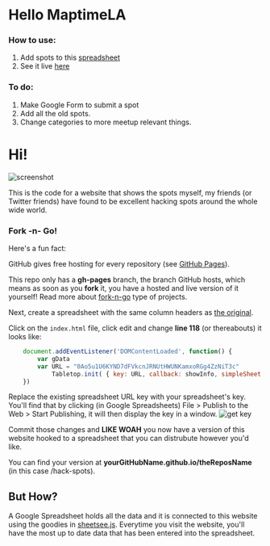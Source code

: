 # Hello MaptimeLA

### How to use:
1. Add spots to this [spreadsheet](https://docs.google.com/spreadsheets/d/1vLlsF5cvWkAGhbw1ZsJb_e5J_UXUc0PnNBjkMRMXmH4/pubhtml)
2. See it live [here](http://maptimela.github.io/hack-spots/)

### To do:
1. Make Google Form to submit a spot
2. Add all the old spots.
3. Change categories to more meetup relevant things.

# Hi!

![screenshot](https://raw.github.com/jlord/hack-spots/gh-pages/img/hackspotsss.png)

This is the code for a website that shows the spots myself, my friends (or Twitter friends) have found to be excellent hacking spots around the whole wide world.

### Fork -n- Go!

Here's a fun fact:

GitHub gives free hosting for every repository (see [GitHub Pages](http://pages.github.com)). 

This repo only has a **gh-pages** branch, the branch GitHub hosts, which means as soon as you **fork** it, you have a hosted and live version of it yourself! Read more about [fork-n-go](http://jlord.github.io/forkngo) type of projects.

Next, create a spreadsheet with the same column headers as [the original](https://docs.google.com/a/github.com/spreadsheets/d/1hnfQcggYcBYimuO_UOMvwoOi_I9vUvFpkMt4wjrrpLE/edit#gid=0).

Click on the `index.html` file, click edit and change **line 118** (or thereabouts) it looks like: 

```javascript
    document.addEventListener('DOMContentLoaded', function() {
	  	var gData
	  	var URL = "0Ao5u1U6KYND7dFVkcnJRNUtHWUNKamxoRGg4ZzNiT3c"
			Tabletop.init( { key: URL, callback: showInfo, simpleSheet: true } ) 
    }) 
```

Replace the existing spreadsheet URL key with your spreadsheet's key. You'll find that by clicking (in Google Spreadsheets) File > Publish to the Web > Start Publishing, it will then display the key in a window. ![get key](https://raw.github.com/jllord/sheetsee-cache/master/img/key.png)

Commit those changes and **LIKE WOAH** you now have a version of this website hooked to a spreadsheet that you can distrubute however you'd like.

You can find your version at **yourGitHubName.github.io/theReposName** (in this case /hack-spots).

## But How?

A Google Spreadsheet holds all the data and it is connected to this website using the goodies in [sheetsee.js](http://www.github.com/jlord/sheetsee.js). Everytime you visit the website, you'll have the most up to date data that has been entered into the spreadsheet. 
